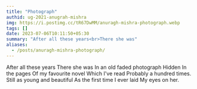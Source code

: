 ```yaml
---
title: "Photograph"
authid: ug-2021-anugrah-mishra
img: https://i.postimg.cc/tR67DwMM/anuragh-mishra-photograph.webp
tags: []
date: 2023-07-06T10:11:50+05:30
summary: "After all these years<br>There she was"
aliases:
  - /posts/anuragh-mishra-photograph/
---
```


After all these years
There she was
In an old faded photograph
Hidden
In the pages
Of my favourite novel
Which I've read
Probably a hundred times.
Still as young and beautiful
As the first time I ever laid
My eyes on her.
